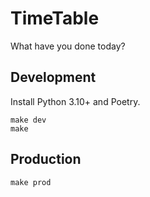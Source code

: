 # TimeTable

What have you done today?

## Development

Install Python 3.10+ and Poetry.

```
make dev
make
```

## Production

```
make prod
```
